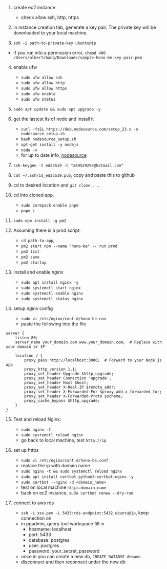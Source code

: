 1. create ec2 instance

   - check allow ssh, http, https

2. in instance creation tab, generate a key pair. The private key will be downloaded to your local machine.
3. `ssh -i path-to-private-key ubuntu@ip`

- if you run into a permission error, `chmod 400 /Users/albertchang/Downloads/sample-hono-be-key-pair.pem`

4.  enable ufw

    - `sudo ufw allow ssh`
    - `sudo ufw allow http`
    - `sudo ufw allow https`
    - `sudo ufw enable`
    - `sudo ufw status`

5.  `sudo apt update && sudo apt upgrade -y`
6.  get the lastest lts of node and install it

    - `curl -fsSL https://deb.nodesource.com/setup_23.x -o nodesource_setup.sh`
    - `bash nodesource_setup.sh`
    - `apt-get install -y nodejs`
    - `node -v`
    - for up to date info, [nodesource](https://github.com/nodesource/distributions)

7.  `ssh-keygen -t ed25519 -C "a89529294@hotmail.com"`
8.  `cat ~/.ssh/id_ed25519.pub`, copy and paste this to github
9.  cd to desired location and `git clone ...`
10. cd into cloned app.

    - `sudo corepack enable pnpm`
    - `pnpm i`

11. `sudo npm install -g pm2`
12. Assuming there is a prod script.

    - `cd path-to-app`,
    - `pm2 start npm --name "hono-be" -- run prod`
    - `pm2 list`
    - `pm2 save`
    - `pm2 startup`

13. install and enable _nginx_

    - `sudo apt install nginx -y`
    - `sudo systemctl start nginx`
    - `sudo systemctl enable nginx`
    - `sudo systemctl status nginx`

14. setup _nginx_ config

    - `sudo vi /etc/nginx/conf.d/hono-be.con`
    - paste the following into the file

```nginx
server {
    listen 80;
    server_name your_domain.com www.your_domain.com;  # Replace with your domain or IP

    location / {
        proxy_pass http://localhost:3000;  # Forward to your Node.js app
        proxy_http_version 1.1;
        proxy_set_header Upgrade $http_upgrade;
        proxy_set_header Connection 'upgrade';
        proxy_set_header Host $host;
        proxy_set_header X-Real-IP $remote_addr;
        proxy_set_header X-Forwarded-For $proxy_add_x_forwarded_for;
        proxy_set_header X-Forwarded-Proto $scheme;
        proxy_cache_bypass $http_upgrade;
    }
}
```

15. Test and reload Nginx:

    - `sudo nginx -t`
    - `sudo systemctl reload nginx`
    - go back to local machine, test `http://ip`

16. set up https

    - `sudo vi /etc/nginx/conf.d/hono-be.conf`
    - replace the ip with domain name
    - `sudo nginx -t && sudo systemctl reload nginx`
    - `sudo apt install certbot python3-certbot-nginx -y`
    - `sudo certbot --nginx -d <domain_name>`
    - test on local machine `https:domain_name`
    - back on ec2 instance, `sudo certbot renew --dry-run`

17. connect to aws rds
    - `ssh -i xxx.pem -L 5433:rds-endpoint:5432 ubuntu@ip`, keep connection on
    - in pgadmin, query tool workspace fill in
      - hostname: localhost
      - port: 5433
      - database: postgres
      - user: postgres
      - password: your_secret_password
    - once in you can create a new db, `CREATE DATABSE dbname`
    - disconnect and then reconnect under the new db
